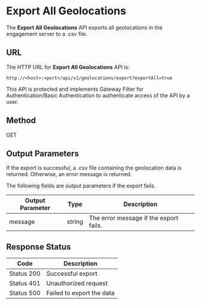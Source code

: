 
# Export All Geolocations

The **Export All Geolocations** API exports all geolocations in the engagement server to a .csv file.

## URL

The HTTP URL for **Export All Geolocations** API is:

```
http://<host>:<port>/api/v1/geolocations/export?exportAll=true
```

This API is protected and implements Gateway Filter for Authentication/Basic Authentication to authenticate access of the API by a user.

## Method

GET

## Output Parameters

If the export is successful, a .csv file containing the geolocation data is returned. Otherwise, an error message is returned.

The following fields are output parameters if the export fails.

| Output Parameter | Type   | Description                            |
| ---------------- | ------ | -------------------------------------- |
| message          | string | The error message if the export fails. |

## Response Status

| Code       | Description               |
| ---------- | ------------------------- |
| Status 200 | Successful export         |
| Status 401 | Unauthorized request      |
| Status 500 | Failed to export the data |
